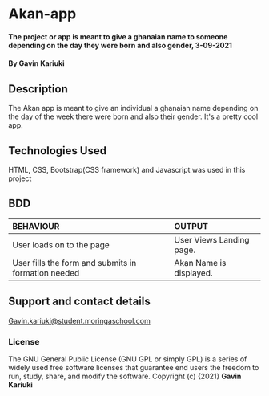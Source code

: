 # Akan-app
#### The project or app is meant to give a ghanaian name to someone depending on the day they were born and also gender, 3-09-2021
#### By **Gavin Kariuki**
## Description
The Akan app is meant to give an individual a ghanaian name depending on the day of the week there were born and also their gender. It's a pretty cool app.
## Technologies Used
HTML, CSS, Bootstrap(CSS framework) and Javascript was used in this project
## BDD     
| BEHAVIOUR | OUTPUT|
|:------------------|:-----------|
| User loads on to the page  |  User Views Landing page. |
| User fills the form and submits in formation needed | Akan Name is displayed.  | 
## Support and contact details
Gavin.kariuki@student.moringaschool.com
### License
The GNU General Public License (GNU GPL or simply GPL) is a series of widely used free software licenses that guarantee end users the freedom to run, study, share, and modify the software.
Copyright (c) {2021} **Gavin Kariuki**
  